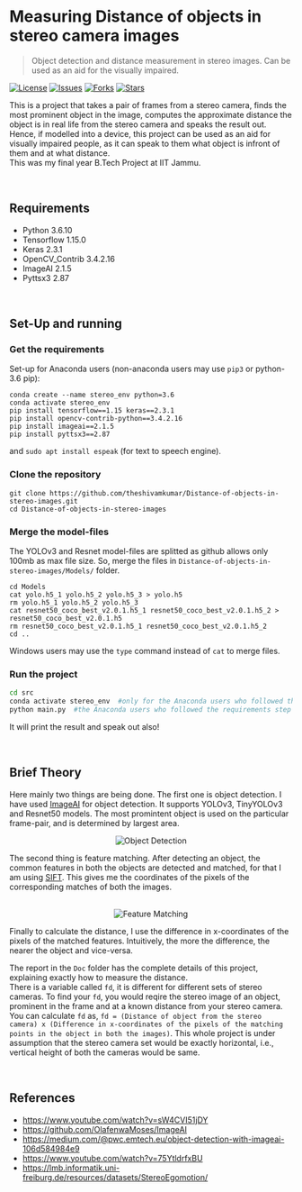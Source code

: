 # Measuring Distance of objects in stereo camera images
> Object detection and distance measurement in stereo images. Can be used as an aid for the visually impaired.

[![License](https://img.shields.io/github/license/theshivamkumar/Distance-of-objects-in-stereo-images.svg)](https://github.com/theshivamkumar/Distance-of-objects-in-stereo-images/blob/master/LICENSE)
[![Issues](https://img.shields.io/github/issues/theshivamkumar/Distance-of-objects-in-stereo-images.svg)](https://github.com/theshivamkumar/Distance-of-objects-in-stereo-images/issues)
[![Forks](https://img.shields.io/github/forks/theshivamkumar/Distance-of-objects-in-stereo-images.svg)](https://github.com/theshivamkumar/Distance-of-objects-in-stereo-images/network/members)
[![Stars](https://img.shields.io/github/stars/theshivamkumar/Distance-of-objects-in-stereo-images.svg)](https://github.com/theshivamkumar/Distance-of-objects-in-stereo-images/stargazers)

This is a project that takes a pair of frames from a stereo camera, finds the most prominent object in the image, computes the approximate distance the object is in real life from the stereo camera and speaks the result out. Hence, if modelled into a device, this project can be used as an aid for visually impaired people, as it can speak to them what object is infront of them and at what distance. <br>
This was my final year B.Tech Project at IIT Jammu.

<br>

## Requirements
- Python 3.6.10
- Tensorflow 1.15.0
- Keras 2.3.1
- OpenCV_Contrib 3.4.2.16
- ImageAI 2.1.5
- Pyttsx3 2.87

</br>

## Set-Up and running
### Get the requirements
Set-up for Anaconda users (non-anaconda users may use `pip3` or python-3.6 pip):

```
conda create --name stereo_env python=3.6
conda activate stereo_env
pip install tensorflow==1.15 keras==2.3.1
pip install opencv-contrib-python==3.4.2.16
pip install imageai==2.1.5
pip install pyttsx3==2.87
```
and 
`sudo apt install espeak` (for text to speech engine).

### Clone the repository 

```
git clone https://github.com/theshivamkumar/Distance-of-objects-in-stereo-images.git
cd Distance-of-objects-in-stereo-images
```

### Merge the model-files

The YOLOv3 and Resnet model-files are splitted as github allows only 100mb as max file size. So, merge the files in `Distance-of-objects-in-stereo-images/Models/` folder. 

```
cd Models
cat yolo.h5_1 yolo.h5_2 yolo.h5_3 > yolo.h5
rm yolo.h5_1 yolo.h5_2 yolo.h5_3
cat resnet50_coco_best_v2.0.1.h5_1 resnet50_coco_best_v2.0.1.h5_2 > resnet50_coco_best_v2.0.1.h5
rm resnet50_coco_best_v2.0.1.h5_1 resnet50_coco_best_v2.0.1.h5_2
cd .. 
```

Windows users may use the `type` command instead of `cat` to merge files.

### Run the project

```bash
cd src
conda activate stereo_env  #only for the Anaconda users who followed the requirements step in this README
python main.py  #the Anaconda users who followed the requirements step can use this, others may use python3 (use python 3.6 to execute)
```
It will print the result and speak out also!

<br>


## Brief Theory

Here mainly two things are being done. The first one is object detection. I have used [ImageAI](https://github.com/OlafenwaMoses/ImageAI) for object detection. It supports YOLOv3, TinyYOLOv3 and Resnet50 models. The most promintent object is used on the particular frame-pair, and is determined by largest area.</br>
<p align="center">
  <img src="https://github.com/theshivamkumar/Distance-of-objects-in-stereo-images/blob/master/Examples_of_Object_Recognition_and_Feature_Matching/ObjectRecognition.png" alt="Object Detection"/>
</p>


The second thing is feature matching. After detecting an object, the common features in both the objects are detected and matched, for that I am using [SIFT](https://en.wikipedia.org/wiki/Scale-invariant_feature_transform). This gives me the coordinates of the pixels of the corresponding matches of both the images.</br><br>
<p align="center">
  <img src="https://github.com/theshivamkumar/Distance-of-objects-in-stereo-images/blob/master/Examples_of_Object_Recognition_and_Feature_Matching/FeatureMatching.png" alt="Feature Matching"/>
</p>

Finally to calculate the distance, I use the difference in x-coordinates of the pixels of the matched features. Intuitively, the more the difference, the nearer the object and vice-versa. 

The report in the `Doc` folder has the complete details of this project, explaining exactly how to measure the distance. <br>
There is a variable called `fd`, it is different for different sets of stereo cameras. To find your `fd`, you would reqire the stereo image of an object, prominent in the frame and at a known distance from your stereo camera. You can calculate `fd` as, `fd = (Distance of object from the stereo camera) x (Difference in x-coordinates of the pixels of the matching points in the object in both the images)`. This whole project is under assumption that the stereo camera set would be exactly horizontal, i.e., vertical height of both the cameras would be same.

</br>

## References
- https://www.youtube.com/watch?v=sW4CVI51jDY
- https://github.com/OlafenwaMoses/ImageAI
- https://medium.com/@pwc.emtech.eu/object-detection-with-imageai-106d584984e9
- https://www.youtube.com/watch?v=75YtldrfxBU
- https://lmb.informatik.uni-freiburg.de/resources/datasets/StereoEgomotion/
